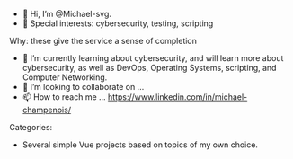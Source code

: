 - 👋 Hi, I’m @Michael-svg.
- 👀 Special interests: cybersecurity, testing, scripting
    
 Why: these give the service a sense of completion
- 🌱 I’m currently learning about cybersecurity, and will learn more about cybersecurity, as well as DevOps, Operating Systems, scripting, and Computer Networking.
- 💞️ I’m looking to collaborate on ...
- 📫 How to reach me ... https://www.linkedin.com/in/michael-champenois/

Categories:
- Several simple Vue projects based on topics of my own choice.

<!---
MichaelCh-svg/MichaelCh-svg is a ✨ special ✨ repository because its `README.md` (this file) appears on your GitHub profile.
You can click the Preview link to take a look at your changes.
--->
